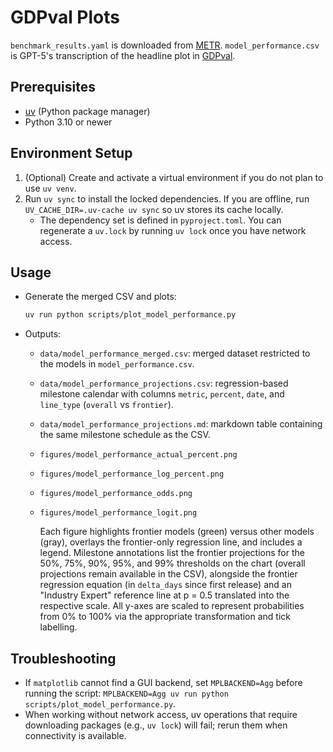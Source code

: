 # GDPval Plots

`benchmark_results.yaml` is downloaded from [METR](https://metr.org/blog/2025-03-19-measuring-ai-ability-to-complete-long-tasks/).
`model_performance.csv` is GPT-5's transcription of the headline plot in [GDPval](https://cdn.openai.com/pdf/d5eb7428-c4e9-4a33-bd86-86dd4bcf12ce/GDPval.pdf).

## Prerequisites
- [uv](https://docs.astral.sh/uv/) (Python package manager)
- Python 3.10 or newer

## Environment Setup
1. (Optional) Create and activate a virtual environment if you do not plan to use `uv venv`.
2. Run `uv sync` to install the locked dependencies. If you are offline, run `UV_CACHE_DIR=.uv-cache uv sync` so uv stores its cache locally.
   - The dependency set is defined in `pyproject.toml`. You can regenerate a `uv.lock` by running `uv lock` once you have network access.

## Usage
- Generate the merged CSV and plots:
  ```bash
  uv run python scripts/plot_model_performance.py
  ```
- Outputs:
  - `data/model_performance_merged.csv`: merged dataset restricted to the models in `model_performance.csv`.
  - `data/model_performance_projections.csv`: regression-based milestone calendar with columns `metric`, `percent`, `date`, and `line_type` (`overall` vs `frontier`).
  - `data/model_performance_projections.md`: markdown table containing the same milestone schedule as the CSV.
  - `figures/model_performance_actual_percent.png`
  - `figures/model_performance_log_percent.png`
  - `figures/model_performance_odds.png`
  - `figures/model_performance_logit.png`

    Each figure highlights frontier models (green) versus other models (gray), overlays the frontier-only regression line, and includes a legend. Milestone annotations list the frontier projections for the 50%, 75%, 90%, 95%, and 99% thresholds on the chart (overall projections remain available in the CSV), alongside the frontier regression equation (in `delta_days` since first release) and an "Industry Expert" reference line at p = 0.5 translated into the respective scale. All y-axes are scaled to represent probabilities from 0% to 100% via the appropriate transformation and tick labelling.

## Troubleshooting
- If `matplotlib` cannot find a GUI backend, set `MPLBACKEND=Agg` before running the script: `MPLBACKEND=Agg uv run python scripts/plot_model_performance.py`.
- When working without network access, uv operations that require downloading packages (e.g., `uv lock`) will fail; rerun them when connectivity is available.

